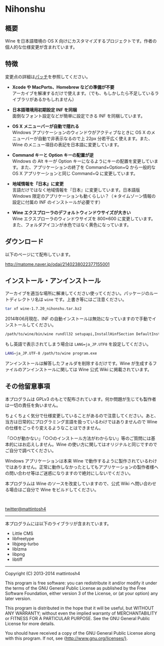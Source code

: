 Nihonshu
========================================



概要
----------------------------------------

Wine を日本語環境の OS X 向けにカスタマイズするプロジェクトです。作者の個人的な仕様変更が含まれています。



特徴
----------------------------------------

変更点の詳細は[パッチ](https://github.com/mattintosh4/compact-wine/tree/master/patch_archive)を参照してください。

-   __Xcode や MacPorts、Homebrew などの準備が不要__<br />
    アーカイブを解凍するだけで使えます。（でも、もしかしたら不足しているライブラリがあるかもしれません）

-   __日本語環境用初期設定 INF を同梱__<br />
    面倒なフォント設定などが簡単に設定できる INF を同梱しています。

-   __OS X メニューバーが自動で隠れる__<br />
    Windows アプリケーションのウィンドウがアクティブなときに OS X のメニューバーが自動で非表示なるので上 22px 分若干広く使えます。また、Wine のメニュー項目の表記を日本語に変更しています。

-   __Command キーと Option キーの配置が逆__<br />
    Windows の Alt キーが Option キーになるようにキーの配置を変更しています。また、アプリケーションの終了を Command+Option+Q から一般的な OS X アプリケーションと同じ Command+Q に変更しています。

-   __地域情報を『日本』に変更__<br />
言語だけではなく地域情報を『日本』に変更しています。日本語版 Windows 限定のアプリケーションも動くらしい？（＊タイムゾーン情報の設定に付属の INF のインストールが必要です）

-   __Wine エクスプローラのデフォルトウィンドウサイズが大きい__<br />
    Wine エクスプローラのウィンドウサイズを 800×600 に変更しています。また、フォルダアイコンが水色ではなく黄色になっています。



ダウンロード
----------------------------------------

以下のページにて配布しています。

http://matome.naver.jp/odai/2140238022377155001



インストール・アンインストール
----------------------------------------

アーカイブを適当な場所に解凍してください使ってください。パッケージのルートディレクトリ名は `wine` です。上書き等にはご注意ください。

```sh
tar xf wine-1.7.20_nihonshu.tar.bz2
```

2014年06月現在、INF の自動インストールは無効になっていますので手動でインストールしてください。

```sh
/path/to/wine/bin/wine rundll32 setupapi,InstallHinfSection DefaultInstall 128 /path/to/wine/share/wine/inf/osx-wine.inf
```

もし英語で表示されてしまう場合は `LANG=ja_JP.UTF8` を設定してください。

```sh
LANG=ja_JP.UTF-8 /path/to/wine program.exe
```

アンインストールは解答したフォルダを削除するだけです。Wine が生成するファイルのアンインストールに関しては Wine 公式 Wiki に掲載されています。



その他留意事項
----------------------------------------

本プログラムは GPLv3 のもとで配布されています。何か問題が生じても製作者は一切の責任を負いません。

ちょくちょく気分で仕様変更していることがあるので注意してください。あと、当方は日常的にプログラミング言語を扱っているわけではありませんので Wine の仕様をごっそり変えるようなことはできません。

「○○が動かない」「○○のインストール方法がわからない」等のご質問には基本的にはお応えしません。Wine の使い方に関してはオリジナルと同じですのでご自分で調べてください。

Windows アプリケーションは本来 Wine で動作するように製作されているわけではありません。正常に動作しなかったとしてもアプリケーションの製作者様への問い合わせ等はご迷惑になりますので絶対にしないでください。

本プログラムは Wine のソースを改変していますので、公式 Wiki へ問い合わせる場合はご自分で Wine をビルドしてください。

<br />

[twitter@mattintosh4](https://twitter.com/mattintosh4)



****************************************

本プログラムには以下のライブラリが含まれています。

-   Little CMS
-   libfreetype
-   libjpeg-turbo
-   liblzma
-   libpng
-   libtiff



****************************************

Copyright (C) 2013-2014  mattintosh4

This program is free software: you can redistribute it and/or modify
it under the terms of the GNU General Public License as published by
the Free Software Foundation, either version 3 of the License, or
(at your option) any later version.

This program is distributed in the hope that it will be useful,
but WITHOUT ANY WARRANTY; without even the implied warranty of
MERCHANTABILITY or FITNESS FOR A PARTICULAR PURPOSE. See the
GNU General Public License for more details.

You should have received a copy of the GNU General Public License
along with this program. If not, see {http://www.gnu.org/licenses/}.
